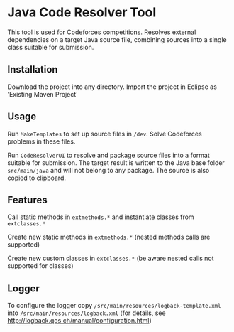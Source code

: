 

# Java Code Resolver Tool
This tool is used for Codeforces competitions. Resolves external dependencies on a target Java source file,
combining sources into a single class suitable for submission.


## Installation
Download the project into any directory. Import the project in Eclipse as 'Existing Maven Project'


## Usage
Run `MakeTemplates` to set up source files in `/dev`. Solve Codeforces problems in these files.

Run `CodeResolverUI` to resolve and package source files into a format suitable for submission.
The target result is written to the Java base folder `src/main/java` and will not belong to any package.
The source is also copied to clipboard.


## Features
Call static methods in `extmethods.*` and instantiate classes from `extclasses.*`

Create new static methods in `extmethods.*` (nested methods calls are supported)

Create new custom classes in `extclasses.*` (be aware nested calls not supported for classes)


## Logger
To configure the logger copy `/src/main/resources/logback-template.xml` into `/src/main/resources/logback.xml`
(for details, see http://logback.qos.ch/manual/configuration.html)




